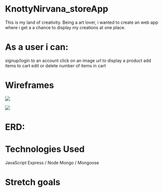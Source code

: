# KnottyNirvana_storeApp


This is my land of creativity. Being a art lover, i wanted to create an web app where i get a a chance to display my creations at one place. 


# As a user i can: #
signup/login to an account
click on an image url to display a product
add items to cart
edit or delete number of items in cart

# Wireframes #
![](https://file%2B.vscode-resource.vscode-cdn.net/Users/poojadave/Downloads/20220611_031917.jpg?version%3D1654898878761)


![](https://file%2B.vscode-resource.vscode-cdn.net/Users/poojadave/Downloads/20220611_032011.jpg?version%3D1654898867161)

# ERD: #







# Technologies Used #
JavaScript
Express / Node
Mongo / Mongoose


# Stretch goals #









